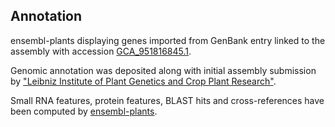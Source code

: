 **Annotation**
----------

ensembl-plants displaying genes imported from GenBank entry linked to the assembly with accession [GCA\_951816845.1](http://www.ebi.ac.uk/ena/data/view/GCA_951816845.1).

Genomic annotation was deposited along with initial assembly submission by ["Leibniz Institute of Plant Genetics and Crop Plant Research"](URL_GOES_HERE).

Small RNA features, protein features, BLAST hits and cross-references have been
computed by [ensembl-plants](https://plants.ensembl.org/info/genome/annotation/index.html).
